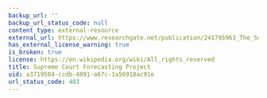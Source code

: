 ```yaml
---
backup_url: ''
backup_url_status_code: null
content_type: external-resource
external_url: https://www.researchgate.net/publication/241795963_The_Supreme_Court_Forecasting_Project_Legal_and_Political_Science_Approaches_to_Predicting_Supreme_Court_Decisionmaking
has_external_license_warning: true
is_broken: true
license: https://en.wikipedia.org/wiki/All_rights_reserved
title: Supreme Court Forecasting Project
uid: a3719584-ccdb-4091-a67c-1a56918ac91e
url_status_code: 403
---
```

